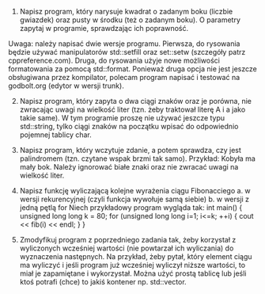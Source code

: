 1. Napisz program, który narysuje kwadrat o zadanym boku (liczbie gwiazdek) oraz pusty w środku (też o zadanym boku). O parametry zapytaj w programie, sprawdzając ich poprawność. 

Uwaga: należy napisać dwie wersje programu. Pierwsza, do rysowania będzie używać manipulatorów std::setfill oraz set::setw (szczegóły patrz cppreference.com). Druga, do rysowania użyje nowe możliwości formatowania za pomocą std::format. Ponieważ druga opcja nie jest jeszcze obsługiwana przez kompilator, polecam program napisać i testować na godbolt.org (edytor w wersji trunk).

2. Napisz program, który zapyta o dwa ciągi znaków oraz je porówna, nie zwracając uwagi na wielkość liter (tzn. żeby traktował literę A i a jako takie same). W tym programie proszę nie używać jeszcze typu std::string, tylko ciągi znaków na początku wpisać do odpowiednio pojemnej tablicy char.

3. Napisz program, który wczytuje zdanie, a potem sprawdza, czy jest palindromem (tzn. czytane wspak brzmi tak samo). Przykład: Kobyła ma mały bok. Należy ignorować białe znaki oraz nie zwracać uwagi na wielkość liter.

4. Napisz funkcję wyliczającą kolejne wyrażenia ciągu Fibonacciego
a. w wersji rekurencyjnej (czyli funkcja wywołuje samą siebie)
b. w wersji z jedną pętlą for
Niech przykładowy program wygląda tak: int main() { unsigned long long k = 80; for (unsigned long long i=1; i<=k; ++i) { cout << fib(i) << endl; } }

5. Zmodyfikuj program z poprzedniego zadania tak, żeby korzystał z wyliczonych wcześniej wartości (nie powtarzał ich wyliczania) do wyznaczenia następnych. Na przykład, żeby pytał, który element ciągu ma wyliczyć i jeśli program już wcześniej wyliczył niższe wartości, to miał je zapamiętane i wykorzystał. Można użyć prostą tablicę lub jeśli ktoś potrafi (chce) to jakiś kontener np. std::vector.
